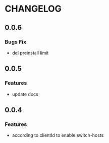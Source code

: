 # CHANGELOG

## 0.0.6

### Bugs Fix

- del preinstall limit

## 0.0.5

### Features

- update docs

## 0.0.4

### Features

- according to clientId to enable switch-hosts
